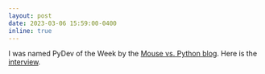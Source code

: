```yaml
---
layout: post
date: 2023-03-06 15:59:00-0400
inline: true
---
```


I was named PyDev of the Week by the [Mouse vs. Python blog](https://www.blog.pythonlibrary.org/). Here is the [interview](https://www.blog.pythonlibrary.org/2023/03/06/pydev-of-the-week-janos-gabler/).